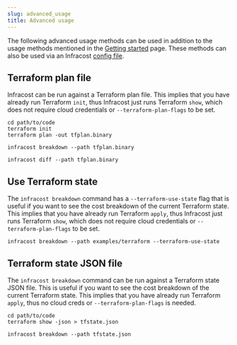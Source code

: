 ```yaml
---
slug: advanced_usage
title: Advanced usage
---
```


The following advanced usage methods can be used in addition to the usage methods mentioned in the [Getting started](/docs/#usage) page. These methods can also be used via an Infracost [config file](/docs/multi_project/config_file).

## Terraform plan file

Infracost can be run against a Terraform plan file. This implies that you have already run Terraform `init`, thus Infracost just runs Terraform `show`, which does not require cloud credentials or `--terraform-plan-flags` to be set.

  ```shell
  cd path/to/code
  terraform init
  terraform plan -out tfplan.binary

  infracost breakdown --path tfplan.binary

  infracost diff --path tfplan.binary
  ```

## Use Terraform state

The `infracost breakdown` command has a `--terraform-use-state` flag that is useful if you want to see the cost breakdown of the current Terraform state. This implies that you have already run Terraform `apply`, thus Infracost just runs Terraform `show`, which does not require cloud credentials or `--terraform-plan-flags` to be set.

  ```shell
  infracost breakdown --path examples/terraform --terraform-use-state
  ```

## Terraform state JSON file

The `infracost breakdown` command can be run against a Terraform state JSON file. This is useful if you want to see the cost breakdown of the current Terraform state. This implies that you have already run Terraform `apply`, thus no cloud creds or `--terraform-plan-flags` is needed.

  ```shell
  cd path/to/code
  terraform show -json > tfstate.json

  infracost breakdown --path tfstate.json
  ```
